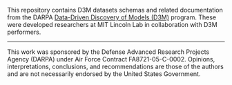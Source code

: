 This repository contains D3M datasets schemas and related documentation from the DARPA [Data-Driven Discovery of Models (D3M)](https://www.darpa.mil/program/data-driven-discovery-of-models) program. These were developed researchers at MIT Lincoln Lab in collaboration with D3M performers.

__________________
This work was sponsored by the Defense Advanced Research Projects Agency (DARPA) under Air Force Contract FA8721-05-C-0002. Opinions, interpretations, conclusions, and recommendations are those of the authors and are not necessarily endorsed by the United States Government.
